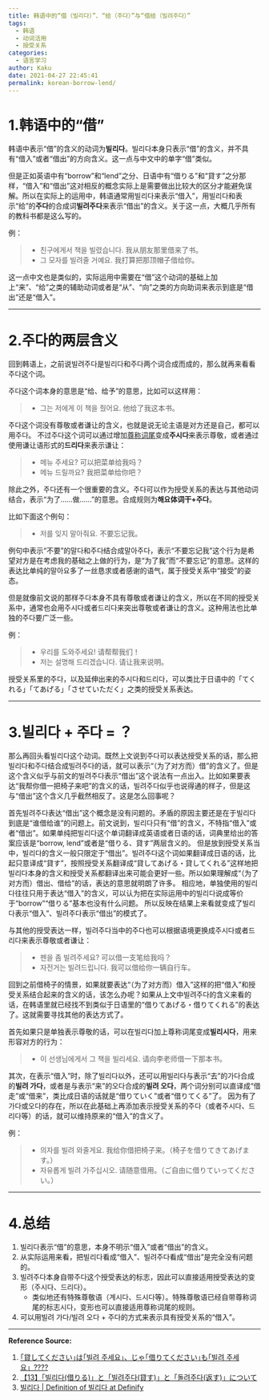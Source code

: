 ```yaml
---
title: 韩语中的“借（빌리다）”、“给（주다）”与“借给（빌려주다）”
tags:
  - 韩语
  - 动词活用
  - 授受关系
categories:
  - 语言学习
author: Kaku
date: 2021-04-27 22:45:41
permalink: korean-borrow-lend/
---
```


# 1.韩语中的“借”

韩语中表示“借”的含义的动词为**빌리다**。빌리다本身只表示“借”的含义，并不具有“借入”或者“借出”的方向含义。这一点与中文中的单字“借”类似。

但是正如英语中有“borrow”和“lend”之分、日语中有“借りる”和“貸す”之分那样，“借入”和“借出”这对相反的概念实际上是需要做出比较大的区分才能避免误解。所以在实际上的运用中，韩语通常用빌리다来表示“借入”，用빌리다和表示“给”的**주다**的合成词**빌려주다**来表示“借出”的含义。关于这一点，大概几乎所有的教科书都是这么写的。

<!--more-->

例：
> - 친구에게서 책을 빌렸습니다. 我从朋友那里借来了书。
> - 그 모자를 빌려줄 거예요. 我打算把那顶帽子借给你。

这一点中文也是类似的，实际运用中需要在“借”这个动词的基础上加上“来”、“给”之类的辅助动词或者是“从”、“向”之类的方向助词来表示到底是“借出”还是“借入”。

---

# 2.주다的两层含义

回到韩语上，之前说빌려주다是빌리다和주다两个词合成而成的，那么就再来看看주다这个词。

주다这个词本身的意思是“给、给予”的意思，比如可以这样用：

> - 그는 저에게 이 책을 줬어요. 他给了我这本书。

주다这个词没有尊敬或者谦让的含义，也就是说无论主语是对方还是自己，都可以用주다。
不过주다这个词可以通过增加[尊称词尾](/korean-honorific-forms/#2-尊敬阶（Formal-polite）与尊称词尾（Honorific）)变成**주시다**来表示尊敬，或者通过使用谦让语形式的**드리다**来表示谦让：

> - 메뉴 주세요? 可以把菜单给我吗？
> - 메뉴 드릴까요? 我把菜单给你吧？

除此之外，주다还有一个很重要的含义。주다可以作为授受关系的表达与其他动词结合，表示“为了……做……”的意思。合成规则为**해요体词干+주다**。

比如下面这个例句：

> - 저를 잊지 말아줘요. 不要忘记我。

例句中表示“不要”的말다和주다结合成말아주다，表示“不要忘记我”这个行为是希望对方是在考虑我的基础之上做的行为，是“为了我”而“不要忘记”的意思。这样的表达比单纯的말아요多了一丝恳求或者感谢的语气，属于授受关系中“接受”的姿态。

但是就像前文说的那样주다本身不具有尊敬或者谦让的含义，所以在不同的授受关系中，通常也会用주시다或者드리다来突出尊敬或者谦让的含义。这种用法也比单独的주다要广泛一些。

例：
> - 우리를 도와주세요! 请帮帮我们！
> - 저는 설명해 드리겠습니다. 请让我来说明。

授受关系里的주다，以及延伸出来的주시다和드리다，可以类比于日语中的「てくれる」「てあげる」「させていただく」之类的授受关系表达。

---

# 3.빌리다 + 주다 = ？

那么再回头看빌리다这个动词。既然上文说到주다可以表达授受关系的话，那么把빌리다和주다结合成빌려주다的话，就可以表示“（为了对方而）借”的含义了。但是这个含义似乎与前文的빌려주다表示“借出”这个说法有一点出入。比如如果要表达“我帮你借一把椅子来吧”的含义的话，빌려주다似乎也说得通的样子，但是这与“借出”这个含义几乎截然相反了。这是怎么回事呢？

首先빌려주다表达“借出”这个概念是没有问题的。矛盾的原因主要还是在于빌리다到底是“谁借给谁”的问题上。前文说到，빌리다只有“借”的含义，不特指“借入”或者“借出”。如果单纯把빌리다这个单词翻译成英语或者日语的话，词典里给出的答案应该是“borrow, lend”或者是“借りる、貸す”两层含义的。
但是放到授受关系当中，빌리다的含义一般只限定于“借出”。빌려주다这个词如果翻译成日语的话，比起只意译成“貸す”，按照授受关系翻译成“貸してあげる・貸してくれる”这样地把빌리다本身的含义和授受关系都翻译出来可能会更好一些。所以如果理解成“（为了对方而）借出、借给”的话，表达的意思就明朗了许多。
相应地，单独使用的빌리다往往只用于表达“借入”的含义，可以认为把在实际运用中的빌리다说成等价于“borrow”“借りる”基本也没有什么问题。
所以反映在结果上来看就变成了빌리다表示“借入”、빌려주다表示“借出”的模式了。

与其他的授受表达一样，빌려주다当中的주다也可以根据语境更换成주시다或者드리다来表示尊敬或者谦让：

> - 펜을 좀 빌려주세요? 可以借一支笔给我吗？
> - 자전거는 빌려드립니다. 我可以借给你一辆自行车。

回到之前借椅子的情景，如果就要表达“（为了对方而）借入”这样的把“借入”和授受关系结合起来的含义的话，该怎么办呢？如果从上文中빌려주다的含义来看的话，在韩语里就已经找不到类似于日语里的“借りてあげる・借りてくれる”的表达了。这就需要寻找其他的表达方式了。

首先如果只是单独表示尊敬的话，可以在빌리다加上尊称词尾变成**빌리시다**，用来形容对方的行为：

> - 이 선생님에게서 그 책을 빌리세요. 请向李老师借一下那本书。

其次，在表示“借入”时，除了빌리다以外，还可以用빌리다与表示“去”的가다合成的**빌려 가다**，或者是与表示“来”的오다合成的**빌려 오다**，两个词分别可以直译成“借走”或“借来”，类比成日语的话就是“借りていく”或者“借りてくる”了。
因为有了가다或오다的存在，所以在此基础上再添加表示授受关系的주다（或者주시다、드리다等）的话，就可以维持原来的“借入”的含义了。

例：
> - 의자를 빌려 와줄게요. 我给你借把椅子来。（椅子を借りてきてあげます。）
> - 자유롭게 빌려 가주십시오. 请随意借用。（ご自由に借りていってください。）

---

# 4.总结

1. 빌리다表示“借”的意思，本身不明示“借入”或者“借出”的含义。
2. 从实际运用来看，把빌리다看成“借入”、빌려주다看成“借出”是完全没有问题的。
3. 빌려주다本身自带주다这个授受表达的标志，因此可以直接适用授受表达的变形（주시다、드리다）。
    - 类似地还有特殊尊敬语（계시다、드시다等）。特殊尊敬语已经自带尊称词尾的标志시다，变形也可以直接适用尊称词尾的规则。
4. 可以用빌려 가다/빌려 오다 + 주다的方式来表示具有授受关系的“借入”。

---

**Reference Source:**

1. [｢貸してください｣は｢빌려 주세요」、じゃ｢借りてください｣も｢빌려 주세요」????](https://ameblo.jp/hanpanee2/entry-12306037915.html)
2. [【13】「빌리다(借りる)」と「빌려주다(貸す)」と「돌려주다(返す)」について](https://ameblo.jp/malmadang/entry-12337253676.html)
3. [빌리다 | Definition of 빌리다 at Definify](https://www.definify.com/word/%EB%B9%8C%EB%A6%AC%EB%8B%A4)
